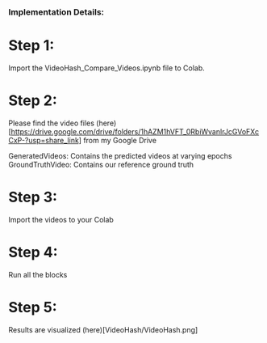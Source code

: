 ### Implementation Details: 

# Step 1: 
Import the VideoHash_Compare_Videos.ipynb file to Colab. 

# Step 2: 
Please find the video files (here)[https://drive.google.com/drive/folders/1hAZM1hVFT_0RbiWvanlrJcGVoFXcCxP-?usp=share_link] from my Google Drive

GeneratedVideos: Contains the predicted videos at varying epochs 
GroundTruthVideo: Contains our reference ground truth 

# Step 3: 
Import the videos to your Colab 

# Step 4: 
Run all the blocks

# Step 5: 
Results are visualized (here)[VideoHash/VideoHash.png]
